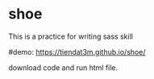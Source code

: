 # shoe
This is a practice for writing sass skill 

#demo:  https://tiendat3m.github.io/shoe/

download code and run html file.
